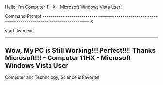 Hello! I'm Computer 11HX - Microsoft Windows Vista User!

Command Prompt ------------------------------------------------------------------------------------------------------ X

start dwm.exe

-----------------------------------------------------------------------------------------------------------------------
Wow, My PC is Still Working!!! Perfect!!!! Thanks Microsoft!!! - Computer 11HX - Microsoft Windows Vista User
-----------------------------------------------------------------------------------------------------------------------

Computer and Technology, Science is Favorite!
